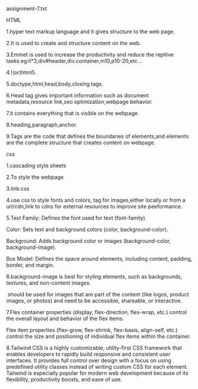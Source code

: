 assignment-7.txt

HTML

1.hyper text markup language and it gives structure to the web page.

2.It is used to create and structure content on the web.

3.Emmet is used to increase the productivity and reduce the repitive tasks.eg:li*3,div#header,div.container,m10,p10-20,etc...

4.!(or)html5.

5.doctype,html,head,body,closing tags.

6.Head tag gives important information such as document metadata,resource link,seo optimization,webpage behavior.

7.it contains everything that is visible on the webpage.

8.heading,paragraph,anchor.

9.Tags are the code that defines the boundaries of elements,and elements are the complete structure that creates content on webpage.


css


1.cascading style sheets

2.To style the webpage

3.link:css

4.use css to style fonts and colors,<img> tag for images,either locally or from a url/cdn,link to cdns for external resources to improve site peeformance.

5.Text Family: Defines the font used for text (font-family).

Color: Sets text and background colors (color, background-color).

Background: Adds background color or images (background-color, background-image).

Box Model: Defines the space around elements, including content, padding, border, and margin.

6.background-image is best for styling elements, such as backgrounds, textures, and non-content images.

<img> should be used for images that are part of the content (like logos, product images, or photos) and need to be accessible, shareable, or interactive.

7.Flex container properties (display, flex-direction, flex-wrap, etc.) control the overall layout and behavior of the flex items.

Flex item properties (flex-grow, flex-shrink, flex-basis, align-self, etc.) control the size and positioning of individual flex items within the container.

8.Tailwind CSS is a highly customizable, utility-first CSS framework that enables developers to rapidly build responsive and consistent user interfaces. It provides full control over design with a focus on using predefined utility classes instead of writing custom CSS for each element. Tailwind is especially popular for modern web development because of its flexibility, productivity boosts, and ease of use.



